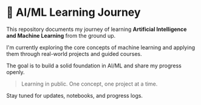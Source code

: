# 🤖 AI/ML Learning Journey

This repository documents my journey of learning **Artificial Intelligence and Machine Learning** from the ground up.

I'm currently exploring the core concepts of machine learning and applying them through real-world projects and guided courses.

The goal is to build a solid foundation in AI/ML and share my progress openly.

> Learning in public. One concept, one project at a time.

Stay tuned for updates, notebooks, and progress logs.
